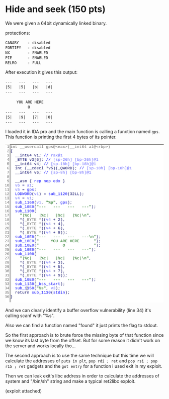 # Hide and seek (150 pts)

We were given a 64bit dynamically linked binary.

protections:

```
CANARY    : disabled
FORTIFY   : disabled
NX        : ENABLED
PIE       : ENABLED
RELRO     : FULL
```

After execution it gives this output:

```
---   ---   ---   ---
|5|   |5|   |b|   |d|
---   ---   ---   ---

     YOU ARE HERE      
          O            
---   ---   ---   ---
|5|   |9|   |7|   |0|
---   ---   ---   ---
```

I loaded it in IDA pro and the main function is calling a function named ```gps```. This function is printing the first 4 bytes of its pointer.

![img1](ida.png)

And we can clearly identify a buffer overflow vulnerability (line 34) it's calling scanf with "%s".

Also we can find a function named "found" it just prints the flag to stdout.

So the first approach is to brute force the missing byte of that function since we know its last byte from the offset. But for some reason it didn't work on the server and works locally tho...

The second approach is to use the same technique but this time we will calculate the addresses of ```puts in plt```, ```pop rdi ; ret``` and ```pop rsi ; pop r15 ; ret``` gadgets and the ```got entry``` for a function i used exit in my exploit.

Then we can leak exit's libc address in order to calculate the addresses of system and "/bin/sh" string and make a typical ret2libc exploit.

(exploit attached)
